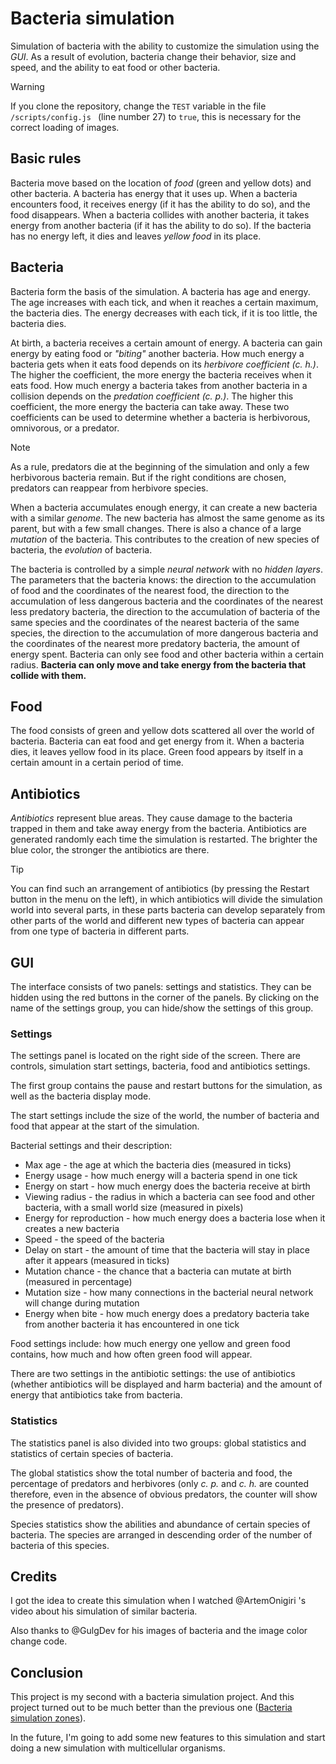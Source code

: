 # Bacteria simulation

Simulation of bacteria with the ability to customize the simulation using the *GUI*. As a result of evolution, bacteria change their behavior, size and speed, and the ability to eat food or other bacteria.

> [!WARNING]
> If you clone the repository, change the `TEST` variable in the file `/scripts/config.js ` (line number 27) to `true`, this is necessary for the correct loading of images.

## Basic rules

Bacteria move based on the location of *food* (green and yellow dots) and other bacteria. A bacteria has energy that it uses up. When a bacteria encounters food, it receives energy (if it has the ability to do so), and the food disappears. When a bacteria collides with another bacteria, it takes energy from another bacteria (if it has the ability to do so). If the bacteria has no energy left, it dies and leaves *yellow food* in its place.

## Bacteria

Bacteria form the basis of the simulation. A bacteria has age and energy. The age increases with each tick, and when it reaches a certain maximum, the bacteria dies. The energy decreases with each tick, if it is too little, the bacteria dies.

At birth, a bacteria receives a certain amount of energy. A bacteria can gain energy by eating food or *"biting"* another bacteria. How much energy a bacteria gets when it eats food depends on its *herbivore coefficient (c. h.)*. The higher the coefficient, the more energy the bacteria receives when it eats food. How much energy a bacteria takes from another bacteria in a collision depends on the *predation coefficient (c. p.)*. The higher this coefficient, the more energy the bacteria can take away. These two coefficients can be used to determine whether a bacteria is herbivorous, omnivorous, or a predator.

> [!NOTE]
> As a rule, predators die at the beginning of the simulation and only a few herbivorous bacteria remain. But if the right conditions are chosen, predators can reappear from herbivore species.

When a bacteria accumulates enough energy, it can create a new bacteria with a similar *genome*. The new bacteria has almost the same genome as its parent, but with a few small changes. There is also a chance of a large *mutation* of the bacteria. This contributes to the creation of new species of bacteria, the *evolution* of bacteria.

The bacteria is controlled by a simple *neural network* with no *hidden layers*. The parameters that the bacteria knows: the direction to the accumulation of food and the coordinates of the nearest food, the direction to the accumulation of less dangerous bacteria and the coordinates of the nearest less predatory bacteria, the direction to the accumulation of bacteria of the same species and the coordinates of the nearest bacteria of the same species, the direction to the accumulation of more dangerous bacteria and the coordinates of the nearest more predatory bacteria, the amount of energy spent. Bacteria can only see food and other bacteria within a certain radius. **Bacteria can only move and take energy from the bacteria that collide with them.**

## Food

The food consists of green and yellow dots scattered all over the world of bacteria. Bacteria can eat food and get energy from it. When a bacteria dies, it leaves yellow food in its place. Green food appears by itself in a certain amount in a certain period of time.

## Antibiotics

*Antibiotics* represent blue areas. They cause damage to the bacteria trapped in them and take away energy from the bacteria. Antibiotics are generated randomly each time the simulation is restarted. The brighter the blue color, the stronger the antibiotics are there.

> [!TIP]
> You can find such an arrangement of antibiotics (by pressing the Restart button in the menu on the left), in which antibiotics will divide the simulation world into several parts, in these parts bacteria can develop separately from other parts of the world and different new types of bacteria can appear from one type of bacteria in different parts.

## GUI

The interface consists of two panels: settings and statistics. They can be hidden using the red buttons in the corner of the panels. By clicking on the name of the settings group, you can hide/show the settings of this group.

### Settings

The settings panel is located on the right side of the screen. There are controls, simulation start settings, bacteria, food and antibiotics settings.

The first group contains the pause and restart buttons for the simulation, as well as the bacteria display mode.

The start settings include the size of the world, the number of bacteria and food that appear at the start of the simulation.

Bacterial settings and their description:
* Max age - the age at which the bacteria dies (measured in ticks)
* Energy usage - how much energy will a bacteria spend in one tick
* Energy on start - how much energy does the bacteria receive at birth
* Viewing radius - the radius in which a bacteria can see food and other bacteria, with a small world size (measured in pixels)
* Energy for reproduction - how much energy does a bacteria lose when it creates a new bacteria
* Speed - the speed of the bacteria
* Delay on start - the amount of time that the bacteria will stay in place after it appears (measured in ticks)
* Mutation chance - the chance that a bacteria can mutate at birth (measured in percentage)
* Mutation size - how many connections in the bacterial neural network will change during mutation
* Energy when bite - how much energy does a predatory bacteria take from another bacteria it has encountered in one tick

Food settings include: how much energy one yellow and green food contains, how much and how often green food will appear.

There are two settings in the antibiotic settings: the use of antibiotics (whether antibiotics will be displayed and harm bacteria) and the amount of energy that antibiotics take from bacteria.

### Statistics

The statistics panel is also divided into two groups: global statistics and statistics of certain species of bacteria.

The global statistics show the total number of bacteria and food, the percentage of predators and herbivores (only *c. p.* and *c. h.* are counted therefore, even in the absence of obvious predators, the counter will show the presence of predators).

Species statistics show the abilities and abundance of certain species of bacteria. The species are arranged in descending order of the number of bacteria of this species.

## Credits

I got the idea to create this simulation when I watched @ArtemOnigiri 's video about his simulation of similar bacteria.

Also thanks to @GulgDev for his images of bacteria and the image color change code.

## Conclusion

This project is my second with a bacteria simulation project. And this project turned out to be much better than the previous one ([Bacteria simulation zones](https://github.com/AlexK-1/Bacteria-simulation-zones)).

In the future, I'm going to add some new features to this simulation and start doing a new simulation with multicellular organisms.